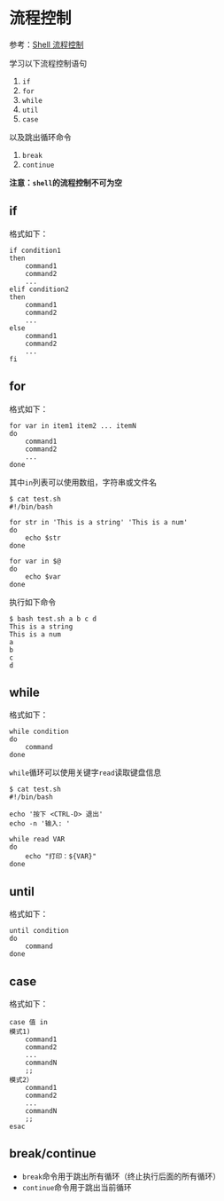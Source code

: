 
# 流程控制

参考：[Shell 流程控制](https://www.runoob.com/linux/linux-shell-process-control.html)

学习以下流程控制语句

1. `if`
2. `for`
3. `while`
4. `util`
5. `case`

以及跳出循环命令

1. `break`
2. `continue`

**注意：`shell`的流程控制不可为空**

## if

格式如下：

```
if condition1
then
    command1
    command2
    ...
elif condition2
then
    command1
    command2
    ...
else
    command1
    command2
    ...
fi
```

## for

格式如下：

```
for var in item1 item2 ... itemN
do
    command1
    command2
    ...
done
```

其中`in`列表可以使用数组，字符串或文件名

```
$ cat test.sh 
#!/bin/bash

for str in 'This is a string' 'This is a num'
do
    echo $str
done

for var in $@
do
    echo $var
done
```

执行如下命令

```
$ bash test.sh a b c d
This is a string
This is a num
a
b
c
d
```

## while

格式如下：

```
while condition
do
    command
done
```

`while`循环可以使用关键字`read`读取键盘信息

```
$ cat test.sh 
#!/bin/bash

echo '按下 <CTRL-D> 退出'
echo -n '输入: '

while read VAR
do
    echo "打印：${VAR}"
done
```

## until

格式如下：

```
until condition
do
    command
done
```

## case

格式如下：

```
case 值 in
模式1)
    command1
    command2
    ...
    commandN
    ;;
模式2）
    command1
    command2
    ...
    commandN
    ;;
esac
```

## break/continue

* `break`命令用于跳出所有循环（终止执行后面的所有循环）
* `continue`命令用于跳出当前循环